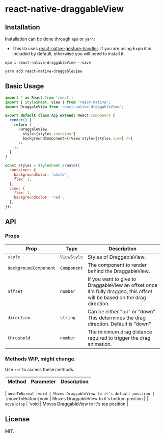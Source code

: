 # react-native-draggableView

## Installation

Installation can be done through `npm` or `yarn`:

- This lib uses [react-native-gesture-handler](https://github.com/kmagiera/react-native-gesture-handler). If you are using Expo it is included by default, otherwise you will need to install it.

```shell
npm i react-native-draggableView --save
```

```shell
yarn add react-native-draggableView
```

## Basic Usage

```js
import * as React from 'react';
import { StyleSheet, View } from 'react-native';
import DraggaleView from 'react-native-draggableView';

export default class App extends React.Component {
  render() {
    return (
      <DraggaleView
        style={styles.container}
        backgroundComponent={<View style={styles.view} />}
      />
    );
  }
}

const styles = StyleSheet.create({
  container: {
    backgroundColor: 'white',
    flex: 1,
  },
  view: {
    flex: 1,
    backgroundColor: 'red',
  },
});
```

## API

### Props

| **Prop**              | **Type**    | **Description**                                                                                                          |
| --------------------- | ----------- | ------------------------------------------------------------------------------------------------------------------------ |
| `style`               | `ViewStyle` | Styles of DraggableView.                                                                                                 |
| `backgroundComponent` | `Component` | The component to render behind the DraggableView.                                                                        |
| `offset`              | `number`    | If you want to give to DraggableView an offset once it's fully dragged, this offset will be based on the drag direction. |
| `direction`           | `string`    | Can be either "up" or "down". This determines the drag direction. Default is "down"                                      |
| `threshold`           | `number`    | The minimum drag distance required to trigger the drag animation.                                                        |

### Methods WIP, might change.

Use `ref` to access these methods.

| **Method** | **Parameter** | **Description** |
| ---------- | ------------- | --------------- |


| `moveToNormal` | `void | Moves DraggableView to it's default position | |`moveToBottom`|`void | Moves DraggableView to it's bottom position |
| `moveToTop` | `void | Moves DraggableView to it's top position |

## License

MIT.
